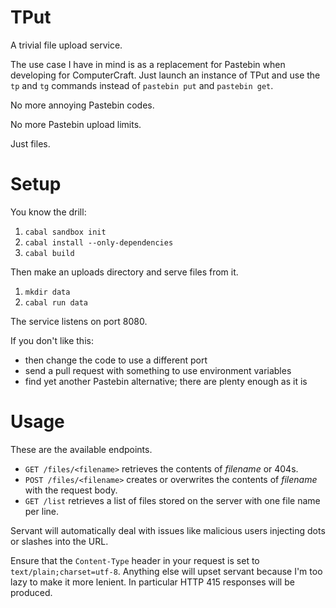 TPut
=====

A trivial file upload service.

The use case I have in mind is as a replacement for Pastebin when developing
for ComputerCraft. Just launch an instance of TPut and use the `tp` and `tg`
commands instead of `pastebin put` and `pastebin get`.

No more annoying Pastebin codes.

No more Pastebin upload limits.

Just files.

Setup
=====

You know the drill:

1. `cabal sandbox init`
2. `cabal install --only-dependencies`
3. `cabal build`

Then make an uploads directory and serve files from it.

1. `mkdir data`
2. `cabal run data`

The service listens on port 8080.

If you don't like this:

* then change the code to use a different port
* send a pull request with something to use environment variables
* find yet another Pastebin alternative; there are plenty enough as it is

Usage
=====

These are the available endpoints.

* `GET /files/<filename>` retrieves the contents of _filename_ or 404s.
* `POST /files/<filename>` creates or overwrites the contents of _filename_
  with the request body.
* `GET /list` retrieves a list of files stored on the server with one file name
  per line.

Servant will automatically deal with issues like malicious users injecting dots
or slashes into the URL.

Ensure that the `Content-Type` header in your request is set to
`text/plain;charset=utf-8`. Anything else will upset servant because I'm too
lazy to make it more lenient. In particular HTTP 415 responses will be
produced.

